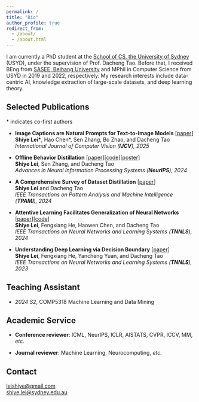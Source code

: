 ```yaml
---
permalink: /
title: "Bio"
author_profile: true
redirect_from: 
  - /about/
  - /about.html
---
```


I am currently a PhD student at the [School of CS, the University of Sydney](https://www.sydney.edu.au/engineering/schools/school-of-computer-science.html) (USYD), under the supervision of Prof. Dacheng Tao. Before that, I received BEng from [SASEE, Beihang University](https://asee.buaa.edu.cn/) and MPhil in Computer Science from USYD in 2019 and 2022, respectively. My research interests include data-centric AI, knowledge extraction of large-scale datasets, and deep learning theory.



Selected Publications
-----

\* indicates co-first authors

- **Image Captions are Natural Prompts for Text-to-Image Models** [[paper](https://arxiv.org/pdf/2307.08526.pdf)] \
  **Shiye Lei\***, Hao Chen\*, Sen Zhang, Bo Zhao, and Dacheng Tao \
  *International Journal of Computer Vision (**IJCV**), 2025*
  
- **Offline Behavior Distillation**  [[paper](https://arxiv.org/pdf/2410.22728)][[code](https://github.com/LeavesLei/OBD)][[poster](../images/obd_poster.png)]
\
  **Shiye Lei**, Sen Zhang, and Dacheng Tao \
  *Advances in Neural Information Processing Systems (**NeurIPS**), 2024*

- **A Comprehensive Survey of Dataset Distillation** [[paper](https://doi.org/10.1109/TPAMI.2023.3322540)] \
  **Shiye Lei** and Dacheng Tao \
  *IEEE Transactions on Pattern Analysis and Machine Intelligence (**TPAMI**), 2024* 
  
- **Attentive Learning Facilitates Generalization of Neural Networks** [[paper](https://doi.org/10.1109/TNNLS.2024.3356310)][[code](https://github.com/LeavesLei/attentive_learning)] \
  **Shiye Lei**, Fengxiang He, Haowen Chen, and Dacheng Tao \
  *IEEE Transactions on Neural Networks and Learning Systems (**TNNLS**), 2024* 
  
  
- **Understanding Deep Learning via Decision Boundary** [[paper](https://doi.org/10.1109/TNNLS.2023.3326654)] \
  **Shiye Lei**, Fengxiang He, Yancheng Yuan, and Dacheng Tao \
  *IEEE Transactions on Neural Networks and Learning Systems (**TNNLS**), 2023*


<!--
Educations
-----
- *2022.10 - Present*, PhD in Computer Science, the University of Sydney

- *2020.10 - 2022.08*, MPhil in Computer Science, the University of Sydney

- *2019.02 - 2019.06*, Exchange student, Universitat Politècnica de Catalunya

- *2015.09 - 2019.07*, BEng in Automation, Beihang University


Internships
-----

- *2020.12 - 2022.04*, Research Intern, JD Explore Academy, [JD.COM](https://corporate.jd.com/home).

- *2019.02 - 2019.06*, Research Assistant, [Barcelona Computing Center](https://www.bsc.es/)

- *2018.10 - 2019.02*, Research Intern, [Matrix AI](https://www.matrix.io/)
-->

<!--
Honors and Awards
-----

- *2022.10*, International Tuition Fee Scholarship, the University of Sydney
  
- *2022.10*, Faculty of Engineering Research Stipend Scholarship, the University of Sydney
  
- *2017.09*, Excellent Academic Scholarship, Beihang University
-->

Teaching Assistant
-----
- *2024 S2*, COMP5318 Machine Learning and Data Mining

Academic Service
-----
- **Conference reviewer**: ICML, NeurIPS, ICLR, AISTATS, CVPR, ICCV, MM, *etc.*

- **Journal reviewer**: Machine Learning, Neurocomputing, *etc.*


Contact
-----
[leishiye@gmail.com](mailto:leishiye@gmail.com)  
[shiye.lei@sydney.edu.au](mailto:shiye.lei@sydney.edu.au) 

